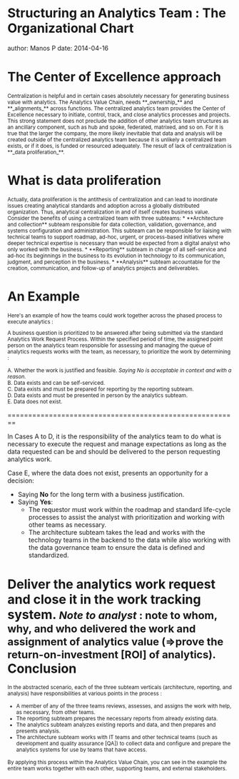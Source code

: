 Structuring an Analytics Team : The Organizational Chart
========================================================
author: Manos P
date: 2014-04-16

The Center of Excellence approach
========================================================
<small>
Centralization is helpful and in certain cases absolutely necessary for generating business value with analytics. The Analytics Value Chain, needs **_ownership_** and **_alignments_** across functions. The centralized analytics team provides the Center of Excellence necessary to initiate, control, track, and close analytics processes and projects. This strong statement does not preclude the addition of other analytics team structures as an ancillary component, such as hub and spoke, federated, matrixed, and so on. For it is true that the larger the company, the more likely inevitable that data and analysis will be created outside of the centralized analytics team because it is unlikely a centralized team exists, or if it does, is funded or resourced adequately. The result of lack of centralization is **_data proliferation_**. </small>

What is data proliferation  
========================================================
<small>
Actually, data proliferation is the antithesis of centralization and can lead to inordinate issues creating analytical standards and adoption across a globally distributed organization. Thus, analytical centralization in and of itself creates business value. Consider the benefits of using a centralized team with three subteams:
* **Architecture and collection** subteam responsible for data collection, validation, governance, and systems configuration and administration. This subteam can be responsible for liaising with technical teams to support roadmap, ad-hoc, urgent, or process-based initiatives where deeper technical expertise is necessary than would be expected from a digital analyst who only worked with the business.  
* **Reporting** subteam in charge of all self-service and ad-hoc its beginnings in the business to its evolution in technology to its communication, judgment, and perception in the business. 
* **Analysis** subteam accountable for the creation, communication, and follow-up of analytics projects and deliverables.</small>

An Example
========================================================
<small>
Here's an example of how the teams could work together across the phased process to execute analytics : 

A business question is prioritized to be answered after being submitted via the standard Analytics Work Request Process. Within the specified period of time, the assigned point person on the analytics team responsible for assessing and managing the queue of analytics requests works with the team, as necessary, to prioritize the work by determining :  

A. Whether the work is justified and feasible. *Saying No is acceptable in context and with a reason.*  
B. Data exists and can be self-serviced.  
C. Data exists and must be prepared for reporting by the reporting subteam.  
D. Data exists and must be presented in person by the analytics subteam.  
E. Data does not exist.
</small>
  
========================================================

In Cases A to D, it is the responsibility of the analytics team to do what is necessary to execute the request and manage expectations as long as the data requested can be and should be delivered to the person requesting analytics work.

Case E, where the data does not exist, presents an opportunity for a decision:  
- Saying **No** for the long term with a business justification.  
- Saying **Yes**:  
    + The requestor must work within the roadmap and standard life-cycle processes to assist the analyst with prioritization and working with other teams as necessary. 
    + The architecture subteam takes the lead and works with the technology teams in the backend to the data while also working with the data governance team to ensure the data is defined and standardized. 

Deliver the analytics work request and close it in the work tracking system. 
<small>*Note to analyst* : note to whom, why, and who delivered the work and assignment of analytics value (=>prove the return-on-investment [ROI] of analytics). 
</small>
Conclusion
========================================================
<small>In the abstracted scenario, each of the three subteam verticals (architecture, reporting, and analysis) have responsibilities at various points in the process :

* A member of any of the three teams reviews, assesses, and assigns the work with help, as necessary, from other teams. 
* The reporting subteam prepares the necessary reports from already existing data.
* The analytics subteam analyzes existing reports and data, and then prepares and presents analysis. 
* The architecture subteam works with IT teams and other technical teams (such as development and quality assurance [QA]) to collect data and configure and prepare the analytics systems for use by teams that have access.

By applying this process within the Analytics Value Chain, you can see in the example the entire team works together with each other, supporting teams, and external stakeholders.</small>
